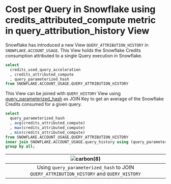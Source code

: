 # Cost per Query in Snowflake using credits_attributed_compute metric in query_attribution_history View

Snowflake has introduced a new View `QUERY_ATTRIBUTION_HISTORY` in `SNOWFLAKE.ACCOUNT_USAGE`. This View holds the Snowflake Credits consumption attributed to a single Query execution in Snowflake. 

```sql
select
  credits_used_query_acceleration
  , credits_attributed_compute
  , query_parameterized_hash
from SNOWFLAKE.ACCOUNT_USAGE.QUERY_ATTRIBUTION_HISTORY
```

This View can be joined with `QUERY_HISTORY` View using [query_parameterized_hash](query_hash-and-query_parameterized_hash-in-snowflake.md) as JOIN Key to get an average of the Snowflake Credits consumed for a given query.

```sql
select 
  query_parameterized_hash
  , avg(credits_attributed_compute)
  , max(credits_attributed_compute)
  , min(credits_attributed_compute)
from SNOWFLAKE.ACCOUNT_USAGE.QUERY_ATTRIBUTION_HISTORY
inner join SNOWFLAKE.ACCOUNT_USAGE.query_history using (query_parameterized_hash)
group by all;
```
|![carbon(8)](https://github.com/user-attachments/assets/3ca2007e-5650-4e1d-a0fb-8d2749ce1a6e)|
|:-:|
|Using `query_parameterized_hash` to JOIN `QUERY_ATTRIBUTION_HISTORY` and `QUERY_HISTORY` |

